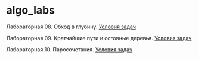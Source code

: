 # algo_labs
Лабораторная 08. Обход в глубину.
[Условия задач](https://nerc.itmo.ru/teaching/algo/year2019/08-lab-dfs.pdf)

Лабораторная 09. Кратчайшие пути и остовные деревья.
[Условия задач](https://nerc.itmo.ru/teaching/algo/year2019/09-lab-shortest-spanning.pdf)

Лабораторная 10. Паросочетания.
[Условия задач](https://nerc.itmo.ru/teaching/algo/year2019/10-lab-matching.pdf)
